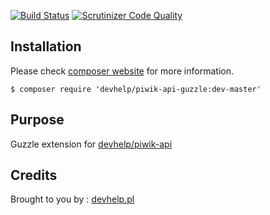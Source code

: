 [![Build Status](https://travis-ci.org/devhelp/piwik-api-guzzle.svg?branch=master)](https://travis-ci.org/devhelp/piwik-api-guzzle)
[![Scrutinizer Code Quality](https://scrutinizer-ci.com/g/devhelp/piwik-api-guzzle/badges/quality-score.png?b=master)](https://scrutinizer-ci.com/g/devhelp/piwik-api-guzzle?branch=master)

## Installation

Please check [composer website](http://getcomposer.org) for more information.

```
$ composer require 'devhelp/piwik-api-guzzle:dev-master'
```

## Purpose

Guzzle extension for [devhelp/piwik-api](https://github.com/devhelp/piwik-api)

## Credits

Brought to you by : [devhelp.pl](http://devhelp.pl)
